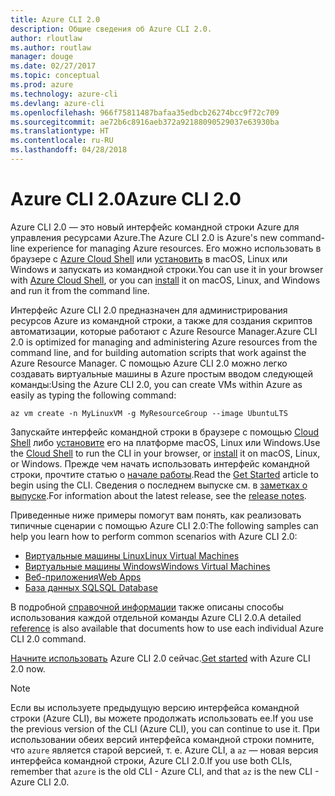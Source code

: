 ```yaml
---
title: Azure CLI 2.0
description: Общие сведения об Azure CLI 2.0.
author: rloutlaw
ms.author: routlaw
manager: douge
ms.date: 02/27/2017
ms.topic: conceptual
ms.prod: azure
ms.technology: azure-cli
ms.devlang: azure-cli
ms.openlocfilehash: 966f75811487bafaa35edbcb26274bcc9f72c709
ms.sourcegitcommit: ae72b6c8916aeb372a92188090529037e63930ba
ms.translationtype: HT
ms.contentlocale: ru-RU
ms.lasthandoff: 04/28/2018
---
```

# <a name="azure-cli-20"></a><span data-ttu-id="d74d5-103">Azure CLI 2.0</span><span class="sxs-lookup"><span data-stu-id="d74d5-103">Azure CLI 2.0</span></span>

<span data-ttu-id="d74d5-104">Azure CLI 2.0 — это новый интерфейс командной строки Azure для управления ресурсами Azure.</span><span class="sxs-lookup"><span data-stu-id="d74d5-104">The Azure CLI 2.0 is Azure's new command-line experience for managing Azure resources.</span></span>
<span data-ttu-id="d74d5-105">Его можно использовать в браузере с [Azure Cloud Shell](/azure/cloud-shell/overview) или [установить](install-azure-cli.md) в macOS, Linux или Windows и запускать из командной строки.</span><span class="sxs-lookup"><span data-stu-id="d74d5-105">You can use it in your browser with [Azure Cloud Shell](/azure/cloud-shell/overview), or you can [install](install-azure-cli.md) it on macOS, Linux, and Windows and run it from the command line.</span></span>

<span data-ttu-id="d74d5-106">Интерфейс Azure CLI 2.0 предназначен для администрирования ресурсов Azure из командной строки, а также для создания скриптов автоматизации, которые работают с Azure Resource Manager.</span><span class="sxs-lookup"><span data-stu-id="d74d5-106">Azure CLI 2.0 is optimized for managing and administering Azure resources from the command line, and for building automation scripts that work against the Azure Resource Manager.</span></span> <span data-ttu-id="d74d5-107">С помощью Azure CLI 2.0 можно легко создавать виртуальные машины в Azure простым вводом следующей команды:</span><span class="sxs-lookup"><span data-stu-id="d74d5-107">Using the Azure CLI 2.0, you can create VMs within Azure as easily as typing the following command:</span></span>

```azurecli-interactive
az vm create -n MyLinuxVM -g MyResourceGroup --image UbuntuLTS
```

<span data-ttu-id="d74d5-108">Запускайте интерфейс командной строки в браузере с помощью [Cloud Shell](/azure/cloud-shell/overview) либо [установите](install-azure-cli.md) его на платформе macOS, Linux или Windows.</span><span class="sxs-lookup"><span data-stu-id="d74d5-108">Use the [Cloud Shell](/azure/cloud-shell/overview) to run the CLI in your browser, or [install](install-azure-cli.md) it on macOS, Linux, or Windows.</span></span>
<span data-ttu-id="d74d5-109">Прежде чем начать использовать интерфейс командной строки, прочтите статью о [начале работы](get-started-with-azure-cli.md).</span><span class="sxs-lookup"><span data-stu-id="d74d5-109">Read the [Get Started](get-started-with-azure-cli.md) article to begin using the CLI.</span></span>
<span data-ttu-id="d74d5-110">Сведения о последнем выпуске см. в [заметках о выпуске](release-notes-azure-cli.md).</span><span class="sxs-lookup"><span data-stu-id="d74d5-110">For information about the latest release, see the [release notes](release-notes-azure-cli.md).</span></span>

<span data-ttu-id="d74d5-111">Приведенные ниже примеры помогут вам понять, как реализовать типичные сценарии с помощью Azure CLI 2.0:</span><span class="sxs-lookup"><span data-stu-id="d74d5-111">The following samples can help you learn how to perform common scenarios with Azure CLI 2.0:</span></span>
- [<span data-ttu-id="d74d5-112">Виртуальные машины Linux</span><span class="sxs-lookup"><span data-stu-id="d74d5-112">Linux Virtual Machines</span></span>](/azure/virtual-machines/virtual-machines-linux-cli-samples?toc=%2fcli%2fazure%2ftoc.json&bc=%2fcli%2fazure%2fbreadcrumb%2ftoc.json)
- [<span data-ttu-id="d74d5-113">Виртуальные машины Windows</span><span class="sxs-lookup"><span data-stu-id="d74d5-113">Windows Virtual Machines</span></span>](/azure/virtual-machines/virtual-machines-windows-cli-samples?toc=%2fcli%2fazure%2ftoc.json&bc=%2fcli%2fazure%2fbreadcrumb%2ftoc.json)
- [<span data-ttu-id="d74d5-114">Веб-приложения</span><span class="sxs-lookup"><span data-stu-id="d74d5-114">Web Apps</span></span>](/azure/app-service-web/app-service-cli-samples?toc=%2fcli%2fazure%2ftoc.json&bc=%2fcli%2fazure%2fbreadcrumb%2ftoc.json)
- [<span data-ttu-id="d74d5-115">База данных SQL</span><span class="sxs-lookup"><span data-stu-id="d74d5-115">SQL Database</span></span>](/azure/sql-database/sql-database-cli-samples?toc=%2fcli%2fazure%2ftoc.json&bc=%2fcli%2fazure%2fbreadcrumb%2ftoc.json)

<span data-ttu-id="d74d5-116">В подробной [справочной информации](/cli/azure/reference-index) также описаны способы использования каждой отдельной команды Azure CLI 2.0.</span><span class="sxs-lookup"><span data-stu-id="d74d5-116">A detailed [reference](/cli/azure/reference-index) is also available that documents how to use each individual Azure CLI 2.0 command.</span></span>

<span data-ttu-id="d74d5-117">[Начните использовать](get-started-with-azure-cli.md) Azure CLI 2.0 сейчас.</span><span class="sxs-lookup"><span data-stu-id="d74d5-117">[Get started](get-started-with-azure-cli.md) with Azure CLI 2.0 now.</span></span>


> [!NOTE]
> <span data-ttu-id="d74d5-118">Если вы используете предыдущую версию интерфейса командной строки (Azure CLI), вы можете продолжать использовать ее.</span><span class="sxs-lookup"><span data-stu-id="d74d5-118">If you use the previous version of the CLI (Azure CLI), you can continue to use it.</span></span>
> <span data-ttu-id="d74d5-119">При использовании обеих версий интерфейса командной строки помните, что `azure` является старой версией, т. е. Azure CLI, а `az` — новая версия интерфейса командной строки, Azure CLI 2.0.</span><span class="sxs-lookup"><span data-stu-id="d74d5-119">If you use both CLIs, remember that `azure` is the old CLI - Azure CLI, and that `az` is the new CLI - Azure CLI 2.0.</span></span>
